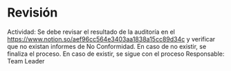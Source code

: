 # Revisión

Actividad: Se debe revisar el resultado de la auditoría en el https://www.notion.so/aef96cc564e3403aa1838a15cc89d34c y verificar que no existan informes de No Conformidad. En caso de no existir, se finaliza el proceso. En caso de existir, se sigue con el proceso
Responsable: Team Leader